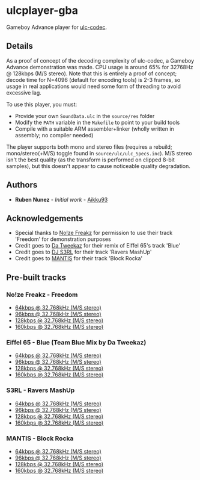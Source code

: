 # ulcplayer-gba
Gameboy Advance player for [ulc-codec](https://github.com/Aikku93/ulc-codec).

## Details

As a proof of concept of the decoding complexity of ulc-codec, a Gameboy Advance demonstration was made. CPU usage is around 65% for 32768Hz @ 128kbps (M/S stereo). Note that this is entirely a proof of concept; decode time for N=4096 (default for encoding tools) is 2-3 frames, so usage in real applications would need some form of threading to avoid excessive lag.

To use this player, you must:
* Provide your own ```SoundData.ulc``` in the ```source/res``` folder
* Modify the ```PATH``` variable in the ```Makefile``` to point to your build tools
* Compile with a suitable ARM assembler+linker (wholly written in assembly; no compiler needed)

The player supports both mono and stereo files (requires a rebuild; mono/stereo(+M/S) toggle found in ```source/ulc/ulc_Specs.inc```). M/S stereo isn't the best quality (as the transform is performed on clipped 8-bit samples), but this doesn't appear to cause noticeable quality degradation.

## Authors
* **Ruben Nunez** - *Initial work* - [Aikku93](https://github.com/Aikku93)

## Acknowledgements
* Special thanks to [No!ze Freakz](https://soundcloud.com/user-462957379) for permission to use their track 'Freedom' for demonstration purposes
* Credit goes to [Da Tweekaz](https://soundcloud.com/datweekaz) for their remix of Eiffel 65's track 'Blue'
* Credit goes to [DJ S3RL](https://djs3rl.com/) for their track 'Ravers MashUp'
* Credit goes to [MANTIS](https://soundcloud.com/mantisdubstep) for their track 'Block Rocka'

## Pre-built tracks

### No!ze Freakz - Freedom
* [64kbps @ 32.768kHz (M/S stereo)](prebuilt/No!ze%20Freakz%20-%20Freedom%20(64kbps).gba)
* [96kbps @ 32.768kHz (M/S stereo)](prebuilt/No!ze%20Freakz%20-%20Freedom%20(96kbps).gba)
* [128kbps @ 32.768kHz (M/S stereo)](prebuilt/No!ze%20Freakz%20-%20Freedom%20(128kbps).gba)
* [160kbps @ 32.768kHz (M/S stereo)](prebuilt/No!ze%20Freakz%20-%20Freedom%20(160kbps).gba)

### Eiffel 65 - Blue (Team Blue Mix by Da Tweekaz)
* [64kbps @ 32.768kHz (M/S stereo)](prebuilt/Eiffel%2065%20-%20Blue%20(Team%20Blue%20Mix)%20-%20Da%20Tweekaz%20(64kbps).gba)
* [96kbps @ 32.768kHz (M/S stereo)](prebuilt/Eiffel%2065%20-%20Blue%20(Team%20Blue%20Mix)%20-%20Da%20Tweekaz%20(96kbps).gba)
* [128kbps @ 32.768kHz (M/S stereo)](prebuilt/Eiffel%2065%20-%20Blue%20(Team%20Blue%20Mix)%20-%20Da%20Tweekaz%20(128kbps).gba)
* [160kbps @ 32.768kHz (M/S stereo)](prebuilt/Eiffel%2065%20-%20Blue%20(Team%20Blue%20Mix)%20-%20Da%20Tweekaz%20(160kbps).gba)

### S3RL - Ravers MashUp
* [64kbps @ 32.768kHz (M/S stereo)](prebuilt/S3RL%20-%20Ravers%20MashUp%20(64kbps).gba)
* [96kbps @ 32.768kHz (M/S stereo)](prebuilt/S3RL%20-%20Ravers%20MashUp%20(96kbps).gba)
* [128kbps @ 32.768kHz (M/S stereo)](prebuilt/S3RL%20-%20Ravers%20MashUp%20(128kbps).gba)
* [160kbps @ 32.768kHz (M/S stereo)](prebuilt/S3RL%20-%20Ravers%20MashUp%20(160kbps).gba)

### MANTIS - Block Rocka
* [64kbps @ 32.768kHz (M/S stereo)](prebuilt/MANTIS%20-%20Block%20Rocka%20(64kbps).gba)
* [96kbps @ 32.768kHz (M/S stereo)](prebuilt/MANTIS%20-%20Block%20Rocka%20(96kbps).gba)
* [128kbps @ 32.768kHz (M/S stereo)](prebuilt/MANTIS%20-%20Block%20Rocka%20(128kbps).gba)
* [160kbps @ 32.768kHz (M/S stereo)](prebuilt/MANTIS%20-%20Block%20Rocka%20(160kbps).gba)
